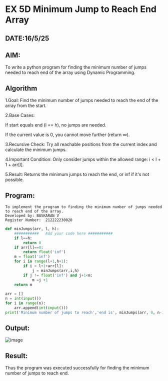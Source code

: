 # EX 5D Minimum Jump to Reach End Array
## DATE:16/5/25
## AIM:
To write a python program for finding the minimum number of jumps needed to reach end of the array using Dynamic Programming.


## Algorithm
1.Goal: Find the minimum number of jumps needed to reach the end of the array from the start.

2.Base Cases:

If start equals end (l == h), no jumps are needed.

If the current value is 0, you cannot move further (return ∞).

3.Recursive Check: Try all reachable positions from the current index and calculate the minimum jumps.

4.Important Condition: Only consider jumps within the allowed range: i < l + 1 + arr[l].

5.Result: Returns the minimum jumps to reach the end, or inf if it's not possible.


## Program:
```
To implement the program to finding the minimum number of jumps needed to reach end of the array.
Developed by: BASKARAN V
Register Number:  212222230020
```
```python
def minJumps(arr, l, h):
    ###########   Add your code here ###########
    if l==h:
        return 0
    if arr[l]==0:
        return float('inf')
    m = float('inf')    
    for i in range(l+1,h+1):
        if i < l+1+arr[l]:
            j = minJumps(arr,i,h)
        if j != float('inf') and j+1<m:
            m =j +1
    return m        
    
arr = []
n = int(input()) 
for i in range(n):
    arr.append(int(input()))
print('Minimum number of jumps to reach','end is', minJumps(arr, 0, n-1))

```

## Output:

![image](https://github.com/user-attachments/assets/680da83a-0978-44b6-aa96-a5f91bf9f8e7)


## Result:
Thus the program was executed successfully for finding the minimum number of jumps to reach end.
